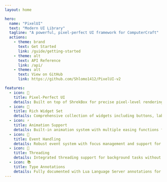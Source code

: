 ```yaml
---
layout: home

hero:
  name: "PixelUI"
  text: "Modern UI Library"
  tagline: "A powerful, pixel-perfect UI framework for ComputerCraft"
  actions:
    - theme: brand
      text: Get Started
      link: /guide/getting-started
    - theme: alt
      text: API Reference
      link: /api/
    - theme: alt
      text: View on GitHub
      link: https://github.com/Shlomo1412/PixelUI-v2

features:
  - icon: 🎨
    title: Pixel-Perfect UI
    details: Built on top of ShrekBox for precise pixel-level rendering with support for advanced graphics.
  - icon: 🧩
    title: Rich Widget Set
    details: Comprehensive collection of widgets including buttons, labels, text boxes, tables, charts, and more.
  - icon: ⚡
    title: Animation Support
    details: Built-in animation system with multiple easing functions for smooth transitions.
  - icon: 🔧
    title: Event Handling
    details: Robust event system with focus management and support for mouse and keyboard interactions.
  - icon: 🧵
    title: Threading
    details: Integrated threading support for background tasks without blocking the UI.
  - icon: 📚
    title: Type Annotations
    details: Fully documented with Lua Language Server annotations for better IDE support.
---
```

